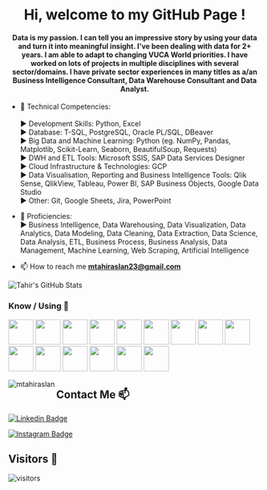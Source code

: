 
<h1 align="center">Hi, welcome to my GitHub Page !</h1>
<h4 align="center">Data is my passion. I can tell you an impressive story by using your data and turn it into meaningful insight. I've been dealing with data for 2+ years. I am able to adapt to changing VUCA World priorities. I have worked on lots of projects in multiple disciplines with several sector/domains. I have private sector experiences in many titles as a/an Business Intelligence Consultant, Data Warehouse Consultant and Data Analyst.
</h4>

- 💬 Technical Competencies:<br>
  <br>
  ► Development Skills: Python, Excel <br>
  ► Database: T-SQL, PostgreSQL, Oracle PL/SQL, DBeaver <br>
  ► Big Data and Machine Learning: Python (eg. NumPy, Pandas, Matplotlib, Scikit-Learn, Seaborn, BeautifulSoup, Requests) <br>
  ► DWH and ETL Tools: Microsoft SSIS, SAP Data Services Designer <br>
  ► Cloud Infrastructure & Technologies: GCP <br>
  ► Data Visualisation, Reporting and Business Intelligence Tools: Qlik Sense, QlikView, Tableau, Power BI, SAP Business Objects, Google Data Studio <br>
  ► Other: Git, Google Sheets, Jira, PowerPoint <br>
  
- 💬 Proficiencies:<br>
► Business Intelligence, Data Warehousing, Data Visualization, Data Analytics, Data Modeling, Data Cleaning, Data Extraction, Data Science, Data Analysis, ETL, Business Process, Business Analysis, Data Management, Machine Learning, Web Scraping, Artificial Intelligence <br>


- 📫 How to reach me **mtahiraslan23@gmail.com**

![Tahir's GitHub Stats](https://github-readme-stats.vercel.app/api?username=mtahiraslan&show_icons=true)

### Know / Using 🧠

<code><a href="https://www.microsoft.com/" target="_blank"><img height="50" src="https://www.vectorlogo.zone/logos/dotnet/dotnet-ar21.svg"></a></code>
<code><a href="https://code.visualstudio.com" target="_blank"><img height="50" src="https://www.vectorlogo.zone/logos/visualstudio_code/visualstudio_code-ar21.svg"></a></code> 
<code><a href="https://www.python.org/" target="_blank"><img height="50" src="https://www.vectorlogo.zone/logos/python/python-ar21.svg"></a></code>
<code><a href="https://www.java.com/tr/" target="_blank"><img height="50" src="https://www.vectorlogo.zone/logos/java/java-ar21.svg"></a></code>
<code><a href="https://www.jupyter.org/" target="_blank"><img height="50" src="https://www.vectorlogo.zone/logos/jupyter/jupyter-ar21.svg"></a></code>
<code><a href="https://www.numpy.org/" target="_blank"><img height="50" src="https://www.vectorlogo.zone/logos/numpy/numpy-ar21.svg"></a></code>
<code><a href="https://www.tensorflow.org/" target="_blank"><img height="50" src="https://www.vectorlogo.zone/logos/tensorflow/tensorflow-ar21.svg"></a></code>
<code><a href="https://www.mysql.com/" target="_blank"><img height="50" src="https://www.vectorlogo.zone/logos/mysql/mysql-ar21.svg"></a></code>
<code><a href="https://www.opencv.org/" target="_blank"><img height="50" src="https://www.vectorlogo.zone/logos/opencv/opencv-ar21.svg"></a></code>
<code><a href="https://www.android.com/" target="_blank"><img height="50" src="https://www.vectorlogo.zone/logos/android/android-ar21.svg"></a></code>
<code><a href="https://getbootstrap.com//" target="_blank"><img height="50" src="https://www.vectorlogo.zone/logos/getbootstrap/getbootstrap-ar21.svg"></a></code>
<code><a href="https://github.com//" target="_blank"><img height="50" src="https://www.vectorlogo.zone/logos/github/github-ar21.svg"></a></code>
<code><a href="https://www.javascript.com/" target="_blank"><img height="50" src="https://www.vectorlogo.zone/logos/javascript/javascript-ar21.svg"></a></code>
<code><a href="https://www.kaggle.com/" target="_blank"><img height="50" src="https://www.vectorlogo.zone/logos/kaggle/kaggle-ar21.svg"></a></code>
<code><a href="http://tomcat.apache.org/" target="_blank"><img height="50" src="https://www.vectorlogo.zone/logos/apache_tomcat/apache_tomcat-ar21.svg"></a></code>
<p><img align="left" src="https://github-readme-stats.vercel.app/api/top-langs/?username=mtahiraslan&layout=compact&hide=html" alt="mtahiraslan" /></p>

## Contact Me 📫

[![Linkedin Badge](https://img.shields.io/badge/mtahiraslan-follow%20on%20linkedin-blue?style=for-the-badge&logo=linkedin)](www.linkedin.com/in/mtahiraslan)

[![Instagram Badge](https://img.shields.io/badge/mehmettahiraslan-follow%20on%20instagram-blue?style=for-the-badge&logo=instagram)](https://instagram.com/mhmthraslan/)

## Visitors 💬
 ![visitors](https://img.shields.io/badge/dynamic/json?color=informational&label=visitor%20count&query=value&url=https%3A%2F%2Fapi.countapi.xyz%2Fhit%2Fmtahiraslan.mtahiraslan%2Freadme)
